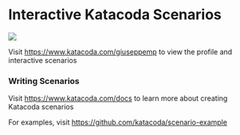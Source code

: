 # Interactive Katacoda Scenarios

[![](http://shields.katacoda.com/katacoda/giuseppemp/count.svg)](https://www.katacoda.com/giuseppemp "Get your profile on Katacoda.com")

Visit https://www.katacoda.com/giuseppemp to view the profile and interactive scenarios

### Writing Scenarios
Visit https://www.katacoda.com/docs to learn more about creating Katacoda scenarios

For examples, visit https://github.com/katacoda/scenario-example
